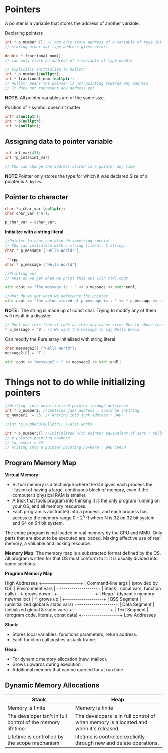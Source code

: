 # Pointers
A pointer is a variable that stores the address of another variable.

Declaring pointers
```cpp
int * p_number {}; // can only store address of a variable of type int
// storing other var type address gives error.

double * fractional_num{}; 
// can only store an address of a variable of type double

// Explicitly inittialize to nullptr
int * p_number1{nullptr};
int * fractional_num (nullptr);
// nullptr means the pointer is not pointing towards any address
// It does not represent any address yet
```

**NOTE:** All pointer variables are of the same size.

Position of `*` symbol doesnn't matter

```cpp
int* a{nullptr};
int * b{nullptr};
int *c{nullptr};
```

## Assigning data to pointer variable
```cpp
int int_var{43};
int *p_int{&int_var}

// YOu can change the address stored in a pointer any time
```

**NOTE**:Pointer only stores the type for which it was declared
Size of a pointer is `8 bytes`.

## Pointer to character
```cpp
char *p_char_var {nullptr};
char char_var {'A'};

p_char_var = &char_var;
```

**Initialize with a string literal**
```cpp
//Pointer to char can also do something special.
// YOu can initialize with a string literal: C-string.
char * p_message {"Hello World!"};

```cpp
char * p_message {"Hello World"}

//Printing out
// What do we get when we print this out with std::cout

std::cout << "The message is : " << p_message << std::endl;

//what dp we get when we deference the pointer
std::cout << "the value stored at p_message is : " << * p_message << std::endl;
```

**NOTE :** The string is made up of const char. Trying to modify any of them will result in a disaster.
```cpp
// Dont use this line of code as this may cause error DUe to above reason
* p_message = 'B'; // We want the message to say Bello World
```

Can modify the Pure array initialized with string literal
```cpp
char message2[] {"Hello World"};
message2[0] = 'T';

std::cout << "message2 : " << message2 << std::endl;
```

# Things not to do while initializing pointers
```cpp
//Writing  into uninitialized pointer through deference
int * p_number2; //contains junk address : could be anything 
*p_number2  = 55; // Writing into junk address : BAD!
```

```cpp
//int *p_number3(nullptr); //also works

int * p_number3{} //Initialized with pointer equivalent of zero : nullptr
// A pointer pointing nowhere
// *p_number = 33
// Writing into a pointer pointing nowhere : BAD CRASH 
```
## Program Memory Map

**Virtual Memory:** 
* Virtual memory is a technique where the OS gives each process the illusion of having a large, continuous block of memory, even if the computer’s physical RAM is smaller.
* A trick that tools program into thinking it is the only program running on your OS, and all memory resources.
* Each program is abstracted into a process, and each process has access to the memory range 0 - 2$^N$-1 where N is 32 on 32 bit system and 64 on 64 bit system.
  
The entire program is not loaded in real memory by the CPU and MMU. Only parts that are about to be executed are loaded. Making effective use of real memory, a valuable and lacking resource.

**Memory Map:** The memory map is a substracted format defined by the OS. All program written for that OS must conform to it. It is usually divided into some sections.

**Program Memory Map**

High Addresses
+-------------------+
| Command-line args |  (provided by OS)
| Environment vars  |
+-------------------+
|       Stack       |  (local vars, function calls)
|    ↓ grows down   |
+-------------------+
|       Heap        |  (dynamic memory: new/malloc)
|    ↑ grows up     |
+-------------------+
|    BSS Segment    |  (uninitialized global & static vars)
+-------------------+
|   Data Segment    |  (initialized global & static vars)
+-------------------+
|   Text Segment    |  (program code, literals, const data)
+-------------------+
Low Addresses


**Stack:** 
* Stores local variables, functions parameters, return address.
* Each function call pushes a stack frame.


**Heap:**
* For dynamic memory allocation (new, malloc).
* Grows upwards during execution
* Additional memory that can be queried for at run time
  
## Dynamic Memory Allocations
| Stack | Heap |
|-------|------|
|Memory is finite | Memory is finite |
|The developer isn't in full control of the memory lifetime. | The developers is in full control of when memory is allocated and when it's released. |
|Lifetime is controlled by the scope mechanism | lifetime is controlled explicitly through new and delete operations. |












